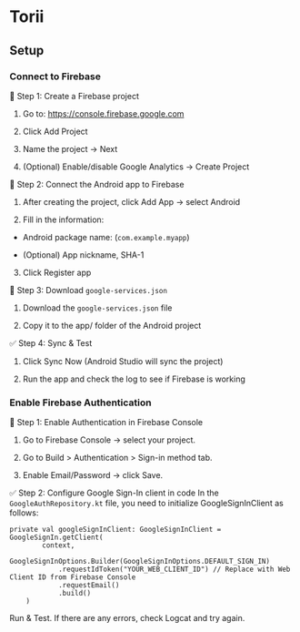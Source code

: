 # Torii
## Setup
### Connect to Firebase
🔧 Step 1: Create a Firebase project

1. Go to: https://console.firebase.google.com

2. Click Add Project

3. Name the project → Next

4. (Optional) Enable/disable Google Analytics → Create Project

📱 Step 2: Connect the Android app to Firebase

1. After creating the project, click Add App → select Android

2. Fill in the information:

- Android package name: (`com.example.myapp`)

- (Optional) App nickname, SHA-1

3. Click Register app

📄 Step 3: Download `google-services.json`

1. Download the `google-services.json` file

2. Copy it to the app/ folder of the Android project

✅ Step 4: Sync & Test
1. Click Sync Now (Android Studio will sync the project)

2. Run the app and check the log to see if Firebase is working

### Enable Firebase Authentication

🔐 Step 1: Enable Authentication in Firebase Console
1. Go to Firebase Console → select your project.

2. Go to Build > Authentication > Sign-in method tab.

3. Enable Email/Password → click Save.

  ✅ Step 2: Configure Google Sign-In client in code
In the` GoogleAuthRepository.kt` file, you need to initialize GoogleSignInClient as follows:

    private val googleSignInClient: GoogleSignInClient = GoogleSignIn.getClient(
            context,
            GoogleSignInOptions.Builder(GoogleSignInOptions.DEFAULT_SIGN_IN)
                .requestIdToken("YOUR_WEB_CLIENT_ID") // Replace with Web Client ID from Firebase Console
                .requestEmail()
                .build()
        )

Run & Test. If there are any errors, check Logcat and try again.
